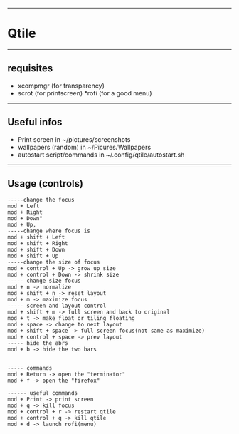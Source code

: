 
---
# Qtile
---
## requisites
* xcompmgr (for transparency)
* scrot (for printscreen)
 *rofi (for a good menu)
---
## Useful infos
 * Print screen in ~/pictures/screenshots
  * wallpapers (random) in ~/Picures/Wallpapers
  * autostart script/commands in ~/.config/qtile/autostart.sh
---
## Usage (controls)
    -----change the focus
    mod + Left
    mod + Right
    mod + Down"
    mod + Up,
    -----change where focus is
    mod + shift + Left
    mod + shift + Right
    mod + shift + Down
    mod + shift + Up
    -----change the size of focus
    mod + control + Up -> grow up size
    mod + control + Down -> shrink size
    ----- change size focus
    mod + n -> normalize
    mod + shift + n -> reset layout
    mod + m -> maximize focus
    ----- screen and layout control
    mod + shift + m -> full screen and back to original
    mod + t -> make float or tiling floating
    mod + space -> change to next layout 
    mod + shift + space -> full screen focus(not same as maximize)
    mod + control + space -> prev layout
    ----- hide the abrs
    mod + b -> hide the two bars
    

    ----- commands
    mod + Return -> open the "terminator"
    mod + f -> open the "firefox"
    
    ------ useful commands
    mod + Print -> print screen
    mod + q -> kill focus
    mod + control + r -> restart qtile
    mod + control + q -> kill qtile
    mod + d -> launch rofi(menu)
